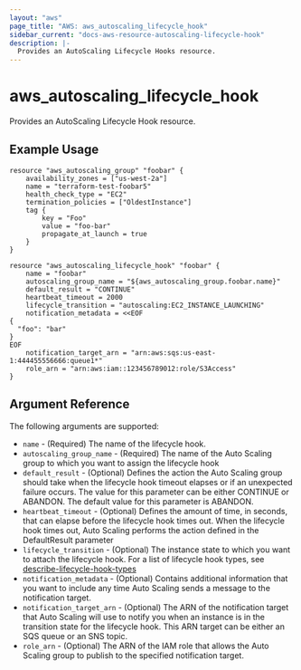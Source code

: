 ```yaml
---
layout: "aws"
page_title: "AWS: aws_autoscaling_lifecycle_hook"
sidebar_current: "docs-aws-resource-autoscaling-lifecycle-hook"
description: |-
  Provides an AutoScaling Lifecycle Hooks resource.
---
```


# aws\_autoscaling\_lifecycle\_hook

Provides an AutoScaling Lifecycle Hook resource.

## Example Usage

```
resource "aws_autoscaling_group" "foobar" {
    availability_zones = ["us-west-2a"]
    name = "terraform-test-foobar5"
    health_check_type = "EC2"
    termination_policies = ["OldestInstance"]
    tag {
        key = "Foo"
        value = "foo-bar"
        propagate_at_launch = true
    }
}

resource "aws_autoscaling_lifecycle_hook" "foobar" {
    name = "foobar"
    autoscaling_group_name = "${aws_autoscaling_group.foobar.name}"
    default_result = "CONTINUE"
    heartbeat_timeout = 2000
    lifecycle_transition = "autoscaling:EC2_INSTANCE_LAUNCHING"
    notification_metadata = <<EOF
{
  "foo": "bar"
}
EOF
    notification_target_arn = "arn:aws:sqs:us-east-1:444455556666:queue1*"
    role_arn = "arn:aws:iam::123456789012:role/S3Access"
}
```

## Argument Reference

The following arguments are supported:

* `name` - (Required) The name of the lifecycle hook.
* `autoscaling_group_name` - (Required) The name of the Auto Scaling group to which you want to assign the lifecycle hook
* `default_result` - (Optional) Defines the action the Auto Scaling group should take when the lifecycle hook timeout elapses or if an unexpected failure occurs. The value for this parameter can be either CONTINUE or ABANDON. The default value for this parameter is ABANDON.
* `heartbeat_timeout` - (Optional) Defines the amount of time, in seconds, that can elapse before the lifecycle hook times out. When the lifecycle hook times out, Auto Scaling performs the action defined in the DefaultResult parameter
* `lifecycle_transition` - (Optional) The instance state to which you want to attach the lifecycle hook. For a list of lifecycle hook types, see [describe-lifecycle-hook-types](https://docs.aws.amazon.com/cli/latest/reference/autoscaling/describe-lifecycle-hook-types.html#examples)
* `notification_metadata` - (Optional) Contains additional information that you want to include any time Auto Scaling sends a message to the notification target.
* `notification_target_arn` - (Optional) The ARN of the notification target that Auto Scaling will use to notify you when an instance is in the transition state for the lifecycle hook. This ARN target can be either an SQS queue or an SNS topic.
* `role_arn` - (Optional) The ARN of the IAM role that allows the Auto Scaling group to publish to the specified notification target.